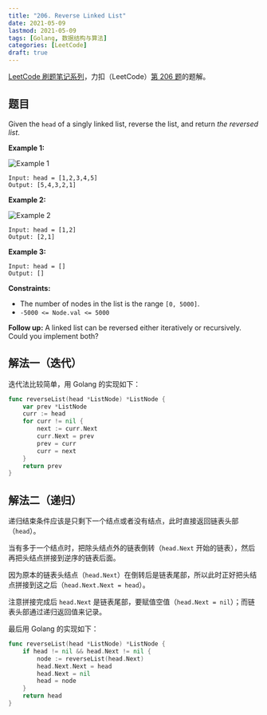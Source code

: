 ```yaml
---
title: "206. Reverse Linked List"
date: 2021-05-09
lastmod: 2021-05-09
tags: [Golang, 数据结构与算法]
categories: [LeetCode]
draft: true
---
```


[LeetCode 刷题笔记系列](/posts/leetcode/leetcode)，力扣（LeetCode）[第 206 题](https://leetcode-cn.com/problems/reverse-linked-lists)的题解。

<!--more-->

## 题目

Given the `head` of a singly linked list, reverse the list, and return _the reversed list_.

**Example 1:**

![Example 1](/images/leetcode/daily/206-reverse-linked-list/rev1ex1.jpg)

```text
Input: head = [1,2,3,4,5]
Output: [5,4,3,2,1]
```

**Example 2:**

![Example 2](/images/leetcode/daily/206-reverse-linked-list/rev1ex2.jpg)

```text
Input: head = [1,2]
Output: [2,1]
```

**Example 3:**

```text
Input: head = []
Output: []
```

**Constraints:**

- The number of nodes in the list is the range `[0, 5000]`.
- `-5000 <= Node.val <= 5000`

**Follow up:** A linked list can be reversed either iteratively or recursively. Could you implement both?

## 解法一（迭代）

迭代法比较简单，用 Golang 的实现如下：

```go
func reverseList(head *ListNode) *ListNode {
    var prev *ListNode
    curr := head
    for curr != nil {
        next := curr.Next
        curr.Next = prev
        prev = curr
        curr = next
    }
    return prev
}
```

## 解法二（递归）

递归结束条件应该是只剩下一个结点或者没有结点，此时直接返回链表头部（`head`）。

当有多于一个结点时，把除头结点外的链表倒转（`head.Next` 开始的链表），然后再把头结点拼接到逆序的链表后面。

因为原本的链表头结点（`head.Next`）在倒转后是链表尾部，所以此时正好把头结点拼接到这之后（`head.Next.Next = head`）。

注意拼接完成后 `head.Next` 是链表尾部，要赋值空值（`head.Next = nil`）；而链表头部通过递归返回值来记录。

最后用 Golang 的实现如下：

```go
func reverseList(head *ListNode) *ListNode {
    if head != nil && head.Next != nil {
        node := reverseList(head.Next)
        head.Next.Next = head
        head.Next = nil
        head = node
    }
    return head
}
```
